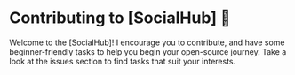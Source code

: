 # Contributing to [SocialHub] 🤝

Welcome to the [SocialHub]! I encourage you to contribute, and have some beginner-friendly tasks to help you begin your open-source journey. Take a look at the issues section to find tasks that suit your interests.
